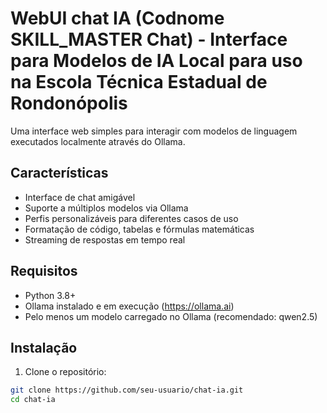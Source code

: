 # WebUI chat IA (Codnome SKILL_MASTER Chat) - Interface para Modelos de IA Local para uso na Escola Técnica Estadual de Rondonópolis

Uma interface web simples para interagir com modelos de linguagem executados localmente através do Ollama.

## Características

- Interface de chat amigável
- Suporte a múltiplos modelos via Ollama
- Perfis personalizáveis para diferentes casos de uso
- Formatação de código, tabelas e fórmulas matemáticas
- Streaming de respostas em tempo real

## Requisitos

- Python 3.8+
- Ollama instalado e em execução (https://ollama.ai)
- Pelo menos um modelo carregado no Ollama (recomendado: qwen2.5)

## Instalação

1. Clone o repositório:
```bash
git clone https://github.com/seu-usuario/chat-ia.git
cd chat-ia
